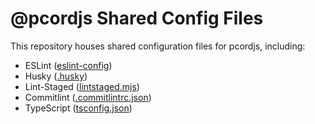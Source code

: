 # @pcordjs Shared Config Files

This repository houses shared configuration files for pcordjs, including:

- ESLint ([eslint-config](./eslint-config))
- Husky ([.husky](./husky))
- Lint-Staged ([lintstaged.mjs](./lintstaged.mjs))
- Commitlint ([.commitlintrc.json](./.commitlintrc.json))
- TypeScript ([tsconfig.json](./tsconfig.json))
